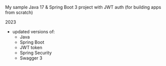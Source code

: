 My sample Java 17 & Spring Boot 3 project with JWT auth (for building apps from scratch)

2023
- updated versions of:
  - Java
  - Spring Boot
  - JWT token
  - Spring Security
  - Swagger 3